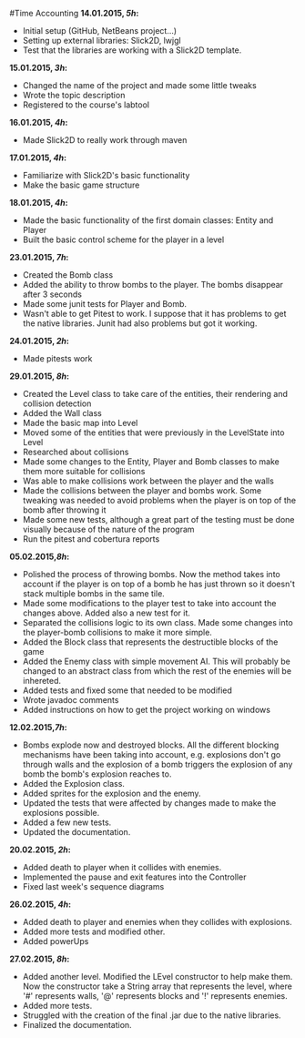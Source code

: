 #Time Accounting
**14.01.2015, *5h*:**
* Initial setup (GitHub, NetBeans project...)
* Setting up external libraries: Slick2D, lwjgl
* Test that the libraries are working with a Slick2D template.

**15.01.2015, *3h*:**
* Changed the name of the project and made some little tweaks
* Wrote the topic description
* Registered to the course's labtool

**16.01.2015, *4h*:**
* Made Slick2D to really work through maven

**17.01.2015, *4h*:**
* Familiarize with Slick2D's basic functionality
* Make the basic game structure

**18.01.2015, *4h*:**
* Made the basic functionality of the first domain classes: Entity and Player
* Built the basic control scheme for the player in a level

**23.01.2015, *7h*:**
* Created the Bomb class
* Added the ability to throw bombs to the player. The bombs disappear after 3 seconds
* Made some junit tests for Player and Bomb.
* Wasn't able to get Pitest to work. I suppose that it has problems to get the native libraries. Junit had also problems but got it working.

**24.01.2015, *2h*:**
* Made pitests work

**29.01.2015, *8h*:**
* Created the Level class to take care of the entities, their rendering and collision detection
* Added the Wall class
* Made the basic map into Level
* Moved some of the entities that were previously in the LevelState into Level
* Researched about collisions
* Made some changes to the Entity, Player and Bomb classes to make them more suitable for collisions
* Was able to make collisions work between the player and the walls
* Made the collisions between the player and bombs work. Some tweaking was needed to avoid problems when the player is on top of the bomb after throwing it
* Made some new tests, although a great part of the testing must be done visually because of the nature of the program
* Run the pitest and cobertura reports

**05.02.2015,*8h*:**
* Polished the process of throwing bombs. Now the method takes into account if the player is on top of a bomb he has just thrown so it doesn't stack multiple bombs in the same tile.
* Made some modifications to the player test to take into account the changes above. Added also a new test for it.
* Separated the collisions logic to its own class. Made some changes into the player-bomb collisions to make it more simple.
* Added the Block class that represents the destructible blocks of the game
* Added the Enemy class with simple movement AI. This will probably be changed to an abstract class from which the rest of the enemies will be inhereted.
* Added tests and fixed some that needed to be modified
* Wrote javadoc comments
* Added instructions on how to get the project working on windows

**12.02.2015,*7h*:**
* Bombs explode now and destroyed blocks. All the different blocking mechanisms have been taking into account, e.g. explosions don't go through walls and the explosion of a bomb triggers the explosion of any bomb the bomb's explosion reaches to.
* Added the Explosion class.
* Added sprites for the explosion and the enemy.
* Updated the tests that were affected by changes made to make the explosions possible.
* Added a few new tests.
* Updated the documentation.

**20.02.2015, *2h*:**
* Added death to player when it collides with enemies.
* Implemented the pause and exit features into the Controller
* Fixed last week's sequence diagrams

**26.02.2015, *4h*:**
* Added death to player and enemies when they collides with explosions.
* Added more tests and modified other.
* Added powerUps

**27.02.2015, *8h*:**
* Added another level. Modified the LEvel constructor to help make them. Now the constructor take a String array that represents the level, where '#' represents walls, '@' represents blocks and '!' represents enemies.
* Added more tests.
* Struggled with the creation of the final .jar due to the native libraries.
* Finalized the documentation.
